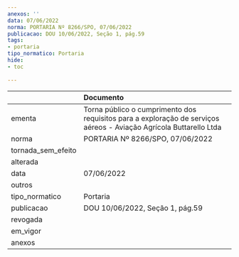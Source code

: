 ```yaml
---
anexos: ''
data: 07/06/2022
norma: PORTARIA Nº 8266/SPO, 07/06/2022
publicacao: DOU 10/06/2022, Seção 1, pág.59
tags:
- portaria
tipo_normatico: Portaria
hide: 
- toc 
 
---
```


|                    | Documento                                                                                                          |
|:-------------------|:-------------------------------------------------------------------------------------------------------------------|
| ementa             | Torna público o cumprimento dos requisitos para a exploração de serviços aéreos - Aviação Agrícola Buttarello Ltda |
| norma              | PORTARIA Nº 8266/SPO, 07/06/2022                                                                                   |
| tornada_sem_efeito |                                                                                                                    |
| alterada           |                                                                                                                    |
| data               | 07/06/2022                                                                                                         |
| outros             |                                                                                                                    |
| tipo_normatico     | Portaria                                                                                                           |
| publicacao         | DOU 10/06/2022, Seção 1, pág.59                                                                                    |
| revogada           |                                                                                                                    |
| em_vigor           |                                                                                                                    |
| anexos             |                                                                                                                    |